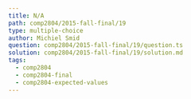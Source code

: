 ```yaml
---
title: N/A
path: comp2804/2015-fall-final/19
type: multiple-choice
author: Michiel Smid
question: comp2804/2015-fall-final/19/question.ts
solution: comp2804/2015-fall-final/19/solution.md
tags:
  - comp2804
  - comp2804-final
  - comp2804-expected-values
---
```

